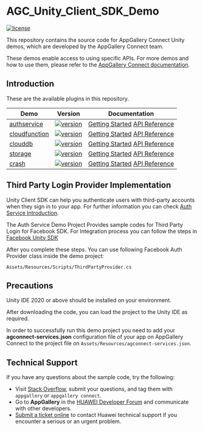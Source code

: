 # AGC_Unity_Client_SDK_Demo
[![license](https://img.shields.io/badge/license-Apache--2.0-green)](./LICENCE)

This repository contains the source code for AppGallery Connect Unity demos, which are developed by the AppGallery Connect team.

These demos enable access to using specific APIs. For more demos and how to use them, please refer to the [AppGallery Connect documentation](https://developer.huawei.com/consumer/en/doc/development/AppGallery-connect-Guides/unity-agcsdk-getting-started-0000001322913745).


## Introduction
These are the available plugins in this repository.

| Demo             | Version   | Documentation |
|------------------|-----------|---------------|
|[authservice](https://github.com/AppGalleryConnect/agc-client-demos-unity/tree/main/auth)| [![version](https://img.shields.io/badge/Release-1.4.0.300-yellow)](./)|[Getting Started](https://developer.huawei.com/consumer/en/doc/development/AppGallery-connect-Guides/agc-get-started-unity-0000001292077664) [API Reference](https://developer.huawei.com/consumer/en/doc/development/AppGallery-connect-References/unity-api-auth-overview-0000001344616785) |
|[cloudfunction](./cloud-functions/)|[![version](https://img.shields.io/badge/Release-1.4.0.300-yellow)](./)|[Getting Started](https://developer.huawei.com/consumer/en/doc/development/AppGallery-connect-Guides/agc-get-started-unity-0000001292077664) [API Reference](https://developer.huawei.com/consumer/en/doc/development/AppGallery-connect-References/agc-cloudfunctions-crossframework-api-0000001172879083) |
|[clouddb](./clouddb/)|[![version](https://img.shields.io/badge/Release-1.4.0.300-yellow)](./)|[Getting Started](https://developer.huawei.com/consumer/en/doc/development/AppGallery-connect-Guides/agc-get-started-unity-0000001292077664) [API Reference](https://developer.huawei.com/consumer/en/doc/development/AppGallery-connect-Guides/agc-clouddb-introduction-0000001054212760) |
|[storage](./storage/)|[![version](https://img.shields.io/badge/Release-1.4.0.300-yellow)](./)|[Getting Started](https://developer.huawei.com/consumer/en/doc/development/AppGallery-connect-Guides/agc-get-started-unity-0000001292077664) [API Reference](https://developer.huawei.com/consumer/en/doc/development/AppGallery-connect-Guides/agc-cloudstorage-introduction-0000001054847259) |
|[crash](./crash/)|[![version](https://img.shields.io/badge/Release-1.4.0.300-yellow)](./)|[Getting Started](https://developer.huawei.com/consumer/en/doc/development/AppGallery-connect-Guides/agc-get-started-unity-0000001292077664) [API Reference](https://developer.huawei.com/consumer/en/doc/development/AppGallery-connect-Guides/agc-crash-introduction-0000001055732708) |


## Third Party Login Provider Implementation

Unity Client SDK can help you authenticate users with third-party accounts when they sign in to your app. For further information you can check [Auth Service Introduction](https://developer.huawei.com/consumer/en/doc/development/AppGallery-connect-Guides/agc-auth-introduction-0000001053732605).

The Auth Service Demo Project Provides sample codes for Third Party Login for Facebook SDK. For Integration process you can follow the steps in [Facebook Unity SDK](https://developers.facebook.com/docs/unity/gettingstarted#addsdk)

After you complete these steps. You can use following Facebook Auth Provider class inside the demo project:

`Assets/Resources/Scripts/ThirdPartyProvider.cs`


## Precautions
Unity IDE 2020 or above should be installed on your environment. 

After downloading the code, you can load the project to the Unity IDE as required.

In order to successfully run this demo project you need to add your **agconnect-services.json** configuration file of your app on AppGallery Connect to the project file on `Assets/Resources/agconnect-services.json`.

## Technical Support
If you have any questions about the sample code, try the following:
- Visit [Stack Overflow](https://stackoverflow.com/questions/tagged/appgallery), submit your questions, and tag them with `appgallery` or `appgallery connect`.
- Go to **AppGallery** in the [HUAWEI Developer Forum](https://forums.developer.huawei.com/forumPortal/en/home?fid=0101188387844930001) and communicate with other developers.
- [Submit a ticket online](https://developer.huawei.com/consumer/en/support/feedback/#/) to contact Huawei technical support if you encounter a serious or an urgent problem.

